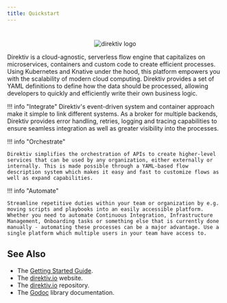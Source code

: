 ```yaml
---
title: Quickstart
---
```

#

<p align=center>
<img src="../assets/Banner.svg" alt="direktiv logo"/>
</p>


Direktiv is a cloud-agnostic, serverless flow engine that capitalizes on microservices, containers and custom code to create efficient processes. Using Kubernetes and Knative under the hood, this platform empowers you with the scalability of modern cloud computing. Direktiv provides a set of YAML definitions to define how the data should be processed, allowing developers to quickly and efficiently write their own business logic. 

!!! info "Integrate"
    Direktiv's event-driven system and container approach make it simple to link different systems. As a broker for multiple backends, Direktiv provides error handling, retries, logging and tracing capabilities to ensure seamless integration as well as greater visibility into the processes.

!!! info "Orchestrate"

    Direktiv simplifies the orchestration of APIs to create higher-level services that can be used by any organization, either externally or internally. This is made possible through a YAML-based flow description system which makes it easy and fast to customize flows as well as expand capabilities.

!!! info "Automate"

    Streamline repetitive duties within your team or organization by e.g. moving scripts and playbooks into an easily accessible platform. Whether you need to automate Continuous Integration, Infrastructure Management, Onboarding tasks or something else that is currently done manually - automating these processes can be a major advantage. Use a single platform which multiple users in your team have access to.

## See Also

* The [Getting Started Guide](getting_started/index.md).
* The [direktiv.io](https://direktiv.io/) website.
* The [direktiv.io](https://github.com/direktiv/direktiv/) repository.
* The [Godoc](https://godoc.org/github.com/direktiv/direktiv) library documentation.
